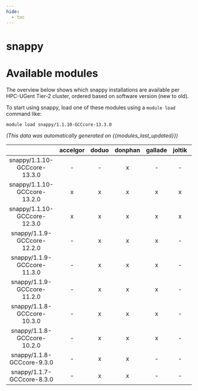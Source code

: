 ```yaml
---
hide:
  - toc
---
```


snappy
======

# Available modules


The overview below shows which snappy installations are available per HPC-UGent Tier-2 cluster, ordered based on software version (new to old).

To start using snappy, load one of these modules using a `module load` command like:

```shell
module load snappy/1.1.10-GCCcore-13.3.0
```

*(This data was automatically generated on {{modules_last_updated}})*  

| |accelgor|doduo|donphan|gallade|joltik|shinx|skitty|
| :---: | :---: | :---: | :---: | :---: | :---: | :---: | :---: |
|snappy/1.1.10-GCCcore-13.3.0|-|-|x|-|-|-|-|
|snappy/1.1.10-GCCcore-13.2.0|x|x|x|x|x|x|x|
|snappy/1.1.10-GCCcore-12.3.0|x|x|x|x|x|x|x|
|snappy/1.1.9-GCCcore-12.2.0|-|x|x|x|-|-|-|
|snappy/1.1.9-GCCcore-11.3.0|-|x|x|x|-|-|-|
|snappy/1.1.9-GCCcore-11.2.0|-|x|x|x|-|-|-|
|snappy/1.1.8-GCCcore-10.3.0|-|x|x|x|-|-|-|
|snappy/1.1.8-GCCcore-10.2.0|-|x|x|x|-|-|-|
|snappy/1.1.8-GCCcore-9.3.0|-|x|x|-|-|-|-|
|snappy/1.1.7-GCCcore-8.3.0|-|x|x|-|-|-|-|

